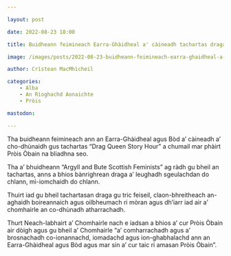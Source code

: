 ```yaml
---

layout: post

date: 2022-08-23 18:00

title: Buidheann feimineach Earra-Ghàidheal a' càineadh tachartas draga Pròis Òbain

image: /images/posts/2022-08-23-buidheann-feimineach-earra-ghaidheal-a-caineadh-tachartas-draga-prois-obain.webp

author: Crìstean MacMhìcheil

categories:
    - Alba
    - An Rìoghachd Aonaichte
    - Pròis

mastodon:

---
```


Tha buidheann feimineach ann an Earra-Ghàidheal agus Bòd a’ càineadh a’ cho-dhùnaidh gus tachartas “Drag Queen Story Hour” a chumail mar phàirt Pròis Òbain na bliadhna seo.

Tha a’ bhuidheann “Argyll and Bute Scottish Feminists” ag ràdh gu bheil an tachartas, anns a bhios bànrighrean draga a’ leughadh sgeulachdan do chlann, mì-iomchaidh do chlann.

Thuirt iad gu bheil tachartasan draga gu tric feiseil, claon-bhreitheach an-aghaidh boireannaich agus oilbheumach ri mòran agus dh’iarr iad air a’ chomhairle an co-dhùnadh atharrachadh.

Thurt Neach-labhairt a’ Chomhairle nach e iadsan a bhios a’ cur Pròis Òbain air dòigh agus gu bheil a’ Chomhairle “a’ comharrachadh agus a’ brosnachadh co-ionannachd, iomadachd agus ion-ghabhalachd ann an Earra-Ghàidheal agus Bòd agus mar sin a’ cur taic ri amasan Pròis Òbain”.
